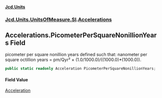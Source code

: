 #### [Jcd.Units](index.md 'index')
### [Jcd.Units.UnitsOfMeasure.SI](Jcd.Units.UnitsOfMeasure.SI.md 'Jcd.Units.UnitsOfMeasure.SI').[Accelerations](Accelerations.md 'Jcd.Units.UnitsOfMeasure.SI.Accelerations')

## Accelerations.PicometerPerSquareNonillionYears Field

picometer per square nonillion years defined such that: nanometer per square octillion years = pm/Qyr² ×
(1.0/1000.0)/((1000.0)*(1000.0)).

```csharp
public static readonly Acceleration PicometerPerSquareNonillionYears;
```

#### Field Value
[Acceleration](Acceleration.md 'Jcd.Units.UnitTypes.Acceleration')
